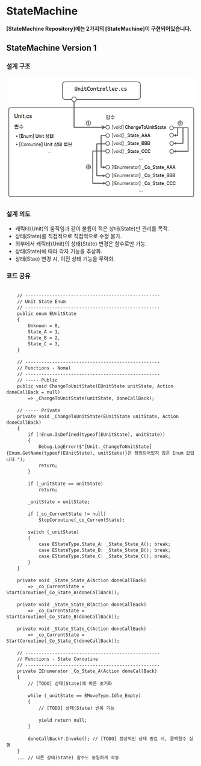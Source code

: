 # StateMachine

**[StateMachine Repository]에는 2가지의 [StateMachine]이 구현되어있습니다.**


## StateMachine Version 1

### 설계 구조
![StateMachine_Version1](./ImageGroup/StateMachinev1.jpg)

### 설계 의도

- 캐릭터(Unit)의 움직임과 같이 볼륨이 적은 상태(State)만 관리를 목적.
- 상태(State)를 직접적으로 직접적으로 수정 불가.
- 외부에서 캐릭터(Unit)의 상태(State) 변경은 함수로만 가능.
- 상태(State)에 따라 각자 기능을 추상화.
- 상태(Stae) 변경 시, 이전 상태 기능을 무력화.

### 코드 공유

<pre>
  <code>
    // --------------------------------------------------
    // Unit State Enum
    // --------------------------------------------------
    public enum EUnitState
    {
        Unknown = 0,
        State_A = 1,
        State_B = 2,
        State_C = 3,
    }
    
    // --------------------------------------------------
    // Functions - Nomal
    // --------------------------------------------------
    // ----- Public
    public void ChangeToUnitState(EUnitState unitState, Action doneCallBack = null) 
        => _ChangeToUnitState(unitState, doneCallBack);
    
    // ----- Private
    private void _ChangeToUnitState(EUnitState unitState, Action doneCallBack)
    {
        if (!Enum.IsDefined(typeof(EUnitState), unitState))
        {
            Debug.LogError($"<color=#FF0000>[Unit._ChangeToUnitState] {Enum.GetName(typeof(EUnitState), unitState)}은 정의되어있지 않은 Enum 값입니다.</color>");
            return;
        }
    
        if (_unitState == unitState)
            return;
    
        _unitState = unitState;
    
        if (_co_CurrentState != null)
            StopCoroutine(_co_CurrentState);
    
        switch (_unitState)
        {
            case EStateType.State_A: _State_State_A(); break;
            case EStateType.State_B: _State_State_B(); break;
            case EStateType.State_C: _State_State_C(); break;
        }
    }
    
    private void _State_State_A(Action doneCallBack) 
        => _co_CurrentState = StartCoroutine(_Co_State_A(doneCallBack));
        
    private void _State_State_B(Action doneCallBack) 
        => _co_CurrentState = StartCoroutine(_Co_State_B(doneCallBack));
    
    private void _State_State_C(Action doneCallBack) 
        => _co_CurrentState = StartCoroutine(_Co_State_C(doneCallBack));
    
    // --------------------------------------------------
    // Functions - State Coroutine
    // --------------------------------------------------
    private IEnumerator _Co_State_A(Action doneCallBack)
    {
        // [TODO] 상태(State)에 따른 초기화 
    
        while (_unitState == EMoveType.Idle_Empty)
        {
            // [TODO] 상태(State) 반복 기능
            
            yield return null;
        }
    
        doneCallBack?.Invoke(); // [TODO] 정상적인 상태 종료 시, 콜백함수 실행
    }  
    ... // 다른 상태(State) 함수도 동일하게 작동
  </code>
</pre>
